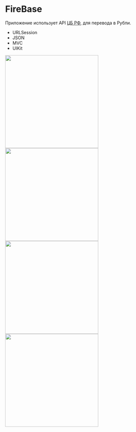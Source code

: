 # FireBase

Приложение использует API [ЦБ РФ](https://www.cbr-xml-daily.ru), для перевода в Рубли.

- URLSession
- JSON
- MVC
- UIKit


<img src="https://user-images.githubusercontent.com/81886542/142907166-8a034306-397e-4509-92af-23391cbad6c1.png" width="300" />


<img src="https://user-images.githubusercontent.com/81886542/142907184-31040cb7-6dd7-4302-86a7-09a97ff23b00.png" width="300" />



<img src="https://user-images.githubusercontent.com/81886542/142907199-1c38f7eb-83b1-4f1e-91aa-89a309d5bfca.png" width="300" />


<img src="https://user-images.githubusercontent.com/81886542/142907211-28477318-c5df-419c-a26b-82b132632010.png" width="300" />


